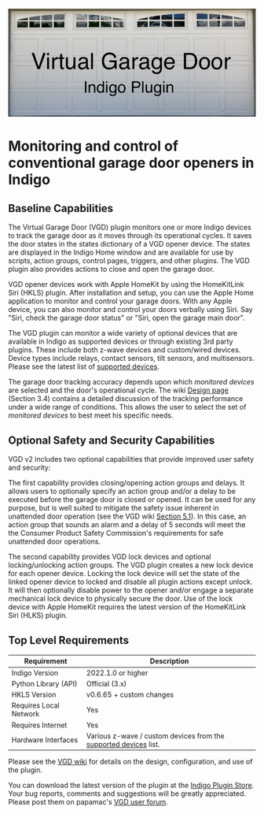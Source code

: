 ![](https://raw.githubusercontent.com/papamac/VirtualGarageDoor/master/files/doubleDoor.png)

# Monitoring and control of conventional garage door openers in Indigo

## Baseline Capabilities

The Virtual Garage Door (VGD) plugin monitors one or more Indigo devices to
track the garage door as it moves through its operational cycles. It saves the
door states in the states dictionary of a VGD opener device. The states are
displayed in the Indigo Home window and are available for use by scripts,
action groups, control pages, triggers, and other plugins. The VGD plugin also
provides actions to close and open the garage door.

VGD opener devices work with Apple HomeKit by using the HomeKitLink Siri (HKLS)
plugin. After installation and setup, you can use the Apple Home application to
monitor and control your garage doors.  With any Apple device, you can also
monitor and control your doors verbally using Siri. Say "Siri, check the garage
door status" or "Siri, open the garage main door".

The VGD plugin can monitor a wide variety of optional devices that are
available in Indigo as supported devices or through existing 3rd party plugins.
These include both z-wave devices and custom/wired devices. Device types
include relays, contact sensors, tilt sensors, and multisensors. Please see the
latest list of
[supported devices](https://github.com/papamac/VirtualGarageDoor/wiki/2.-Supported-Devices).

The garage door tracking accuracy depends upon which _monitored devices_ are
selected and the door's operational cycle. The wiki
[Design page](https://github.com/papamac/VirtualGarageDoor/wiki/3.-Design)
(Section 3.4) contains a detailed discussion of the tracking performance under
a wide range of conditions. This allows the user to select the set of
_monitored devices_ to best meet his specific needs.

## Optional Safety and Security Capabilities

VGD v2 includes two optional capabilities that provide improved user safety and
security:

The first capability provides closing/opening action groups and delays. It
allows users to optionally specify an action group and/or a delay to be
executed before the garage door is closed or opened.  It can be used for any
purpose, but is well suited to mitigate the safety issue inherent in unattended
door operation (see the VGD wiki
[Section 5.1](https://github.com/papamac/VirtualGarageDoor/wiki/5.-User-Notes)).
In this case, an action group that sounds an alarm and a delay of 5 seconds
will meet the the Consumer Product Safety Commission's requirements for safe
unattended door operations.

The second capability provides VGD lock devices and optional locking/unlocking
action groups. The VGD plugin creates a new lock device for each opener device.
Locking the lock device will set the state of the linked opener device to
locked and disable all plugin actions except unlock. It will then optionally
disable power to the opener and/or engage a separate mechanical lock device to
physically secure the door. Use of the lock device with Apple HomeKit requires
the latest version of the HomeKitLink Siri (HLKS) plugin.

## Top Level Requirements

| **Requirement**        | **Description**                                                                                                                            |
|------------------------|--------------------------------------------------------------------------------------------------------------------------------------------|
| Indigo Version         | 2022.1.0 or higher                                                                                                                         |
| Python Library (API)   | Official (3.x)                                                                                                                             |
| HKLS Version           | v0.6.65 + custom changes                                                                                                                   |
| Requires Local Network | Yes                                                                                                                                        |
| Requires Internet      | Yes                                                                                                                                        |
| Hardware Interfaces    | Various z-wave / custom devices from the [supported devices](https://github.com/papamac/VirtualGarageDoor/wiki/2.-Supported-Devices) list. |

Please see the
[VGD wiki](https://github.com/papamac/VirtualGarageDoor/wiki)
for details on the design, configuration, and use of the plugin.

You can download the latest version of the plugin at the 
[Indigo Plugin Store](https://indigodomo.com/pluginstore/267/).
Your bug reports, comments and suggestions will be greatly appreciated.  Please
post them on papamac's
[VGD user forum](https://forums.indigodomo.com/viewforum.php?f=374).

